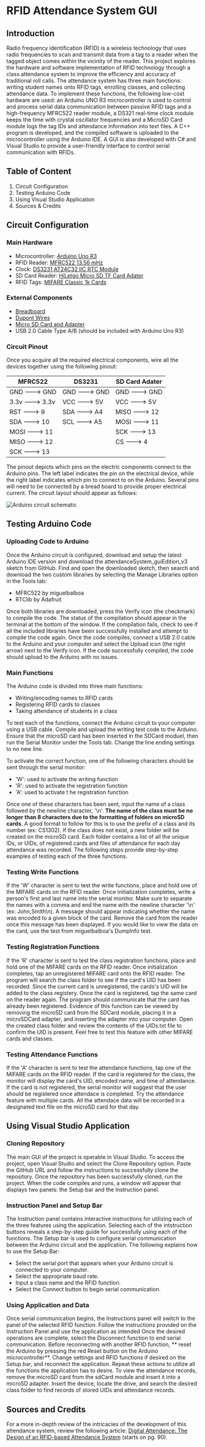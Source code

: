 # RFID Attendance System GUI

## Introduction
Radio frequency identification (RFID) is a wireless technology that uses radio frequencies to scan and transmit data from a tag to a reader when the tagged object comes within the vicinity of the reader. This project explores the hardware and software implementation of RFID technology through a class attendance system to improve the efficiency and accuracy of traditional roll calls. The attendance system has three main functions: writing student names onto RFID tags, enrolling classes, and collecting attendance data. To implement these functions, the following low-cost hardware are used: an Arduino UNO R3 microcontroller is used to control and process serial data communication between passive RFID tags and a high-frequency MFRC522 reader module, a DS321 real-time clock module keeps the time with crystal oscillator frequencies and a MicroSD Card module logs the tag IDs and attendance information into text files. A C++ program is developed, and the compiled software is uploaded to the microcontroller using the Arduino IDE. A GUI is also developed with C# and Visual Studio to provide a user-friendly interface to control serial communication with RFIDs. 

## Table of Content
1. Circuit Configuration
2. Testing Arduino Code
3. Using Visual Studio Application
4. Sources & Credits

## Circuit Configuration
### Main Hardware
* Microcontroller: [Arduino Uno R3](https://store-usa.arduino.cc/products/arduino-uno-rev3?selectedStore=us)
* RFID Reader: [MFRC522 13.56 mHz](https://www.amazon.com/HiLetgo-RFID-Kit-Arduino-Raspberry/dp/B01CSTW0IA/ref=asc_df_B01CSTW0IA/?tag=hyprod-20&linkCode=df0&hvadid=647148730756&hvpos=&hvnetw=g&hvrand=2299663500531607591&hvpone=&hvptwo=&hvqmt=&hvdev=c&hvdvcmdl=&hvlocint=&hvlocphy=9011338&hvtargid=pla-1950968056071&psc=1&mcid=819ac2e9397239b78367e15d0470ee4c)
* Clock: [DS3231 AT24C32 IIC RTC Module](https://www.aliexpress.us/item/2261799820200166.html?src=google&src=google&albch=shopping&acnt=708-803-3821&slnk=&plac=&mtctp=&albbt=Google_7_shopping&albagn=888888&isSmbAutoCall=false&needSmbHouyi=false&albcp=19108228023&albag=&trgt=&crea=en2261799820200166&netw=x&device=c&albpg=&albpd=en2261799820200166&gad_source=1&gclid=Cj0KCQiAoKeuBhCoARIsAB4WxtdrzofVaCXFfQmMjPVoTNQcGn4AYoM1V-A-bqKsD6yy65BhFXuKE4saAj1kEALw_wcB&gclsrc=aw.ds&aff_fcid=2c5a9bb0e15c4953b32941e9b104da2d-1707762094803-09207-UneMJZVf&aff_fsk=UneMJZVf&aff_platform=aaf&sk=UneMJZVf&aff_trace_key=2c5a9bb0e15c4953b32941e9b104da2d-1707762094803-09207-UneMJZVf&terminal_id=b5f3c000951b4f69ae3bca0c1097b246&afSmartRedirect=y&gatewayAdapt=glo2usa) 
* SD Card Reader: [HiLetgo Micro SD TF Card Adater](https://www.amazon.com/HiLetgo-Adater-Interface-Conversion-Arduino/dp/B07BJ2P6X6/ref=asc_df_B07BJ2P6X6/?tag=hyprod-20&linkCode=df0&hvadid=647234334956&hvpos=&hvnetw=g&hvrand=8346166213057054374&hvpone=&hvptwo=&hvqmt=&hvdev=c&hvdvcmdl=&hvlocint=&hvlocphy=9011338&hvtargid=pla-1029287783408&psc=1&mcid=7acea16e6edc307ca62dcdd7a235a416) 
* RFID Tags: [MIFARE Classic 1k Cards](https://www.amazon.com/MIFARE-Classic-13-56MHZ-ISO14443A-Cards%EF%BC%8CPrintable/dp/B0BYMXQ6N6/ref=asc_df_B0BYMXQ6N6/?tag=hyprod-20&linkCode=df0&hvadid=658845669061&hvpos=&hvnetw=g&hvrand=3454618515796438384&hvpone=&hvptwo=&hvqmt=&hvdev=c&hvdvcmdl=&hvlocint=&hvlocphy=9011338&hvtargid=pla-2190838661518&psc=1&mcid=5db62084ed05340b8514e455a2cb33fb)

### External Components
* [Breadboard](https://www.amazon.com/BB400-Solderless-Plug-BreadBoard-tie-points/dp/B0040Z1ERO/ref=asc_df_B0040Z1ERO/?tag=hyprod-20&linkCode=df0&hvadid=241888066999&hvpos=&hvnetw=g&hvrand=11321113631732130181&hvpone=&hvptwo=&hvqmt=&hvdev=c&hvdvcmdl=&hvlocint=&hvlocphy=9011338&hvtargid=pla-638906394402&psc=1&mcid=4e0e4823951f3fb7826a5b4d621b724d&gclid=Cj0KCQiAoKeuBhCoARIsAB4WxtekmzXjbO3Uf9iHF_sJbHP3GQomFNULf6C3eE2ws1iyvJn03j3RcZUaAhx2EALw_wcB)
* [Dupont Wires](https://www.amazon.com/ELOOGAA-Multicolored-Breadboard-Compatible-Projects/dp/B0BGSFGSBJ/ref=asc_df_B0BGSFGSBJ/?tag=hyprod-20&linkCode=df0&hvadid=642064378071&hvpos=&hvnetw=g&hvrand=16008973895026062695&hvpone=&hvptwo=&hvqmt=&hvdev=c&hvdvcmdl=&hvlocint=&hvlocphy=9011338&hvtargid=pla-1952043365195&psc=1&mcid=5779511b629f39fe9b701b6aa015931b)
* [Micro SD Card and Adapter](https://www.amazon.com/SanDisk-Extreme-microSD-UHS-I-Adapter/dp/B07FCMBLV6/ref=asc_df_B07FCMBLV6/?tag=hyprod-20&linkCode=df0&hvadid=309776868400&hvpos=&hvnetw=g&hvrand=7565830546258457434&hvpone=&hvptwo=&hvqmt=&hvdev=c&hvdvcmdl=&hvlocint=&hvlocphy=9011338&hvtargid=pla-523573402313&psc=1&mcid=40272264ed6d35979ab0e3d33075fa62&gclid=Cj0KCQiAoKeuBhCoARIsAB4Wxte-mM4ryvI6kypSvLHujwtgdTsEpYsrYg4kFNQxKMdpS_ASbg--oyQaAiHwEALw_wcB)
* USB 2.0 Cable Type A/B (should be included with Arduino Uno R3)

### Circuit Pinout
Once you acquire all the required electrical components, wire all the devices together using the following pinout: 

| MFRC522 | DS3231 | SD Card Adater |
| --- | --- | --- |
| GND ---> GND | GND ---> GND | GND ---> GND |
| 3.3v ---> 3.3v | VCC ---> 5V | VCC ---> 5V |
| RST ---> 9 | SDA ---> A4 | MISO ---> 12 |
| SDA ---> 10 | SCL ---> A5 | MOSI ---> 11 |
| MOSI ---> 11  | | SCK ---> 13 |
| MISO ---> 12 | | CS ---> 4 |
| SCK ---> 13 |

The pinout depicts which pins on the electric components connect to the Arduino pins. The left label indicates the pin on the electrical device, while the right label indicates which pin to connect to on the Arduino. Several pins will need to be connected by a bread board to provide proper electrical current. The circuit layout should appear as follows:

![Arduino circuit schematic](CircuitSchematic_JPEG2.jpg)

## Testing Arduino Code 

### Uploading Code to Arduino 

Once the Arduino circuit is configured, download and setup the latest Arduino IDE version and download the attendanceSystem_guiEdition_v3 sketch from GitHub. Find and open the downloaded sketch, then search and download the two custom libraries by selecting the Manage Libraries option in the Tools tab: 
* MFRC522 by miguelbalboa
* RTClib by Adafruit

Once both libraries are downloaded, press the Verify icon (the checkmark) to compile the code. The status of the compilation should appear in the terminal at the bottom of the window. If the compilation fails, check to see if all the included libraries have been successfully installed and attempt to compile the code again. Once the code compiles, connect a USB 2.0 cable to the Arduino and your computer and select the Upload icon (the right arrow) next to the Verify icon. If the code successfully compiled, the code should upload to the Arduino with no issues.

### Main Functions

The Arduino code is divided into three main functions: 
* Writing/encoding names to RFID cards
* Registering RFID cards to classes
* Taking attendance of students in a class

To test each of the functions, connect the Arduino circuit to your computer using a USB cable. Compile and upload the writing test code to the Arduino. Ensure that the microSD card has been inserted in the SDCard moduel, then run the Serial Monitor under the Tools tab. Change the line ending settings to no new line. 

To activate the correct function, one of the following characters should be sent through the serial monitor:
* 'W': used to activate the writing function
* 'R': used to activate the registration function
* 'A': used to activate t he registration function

Once one of these characters has been sent, input the name of a class followed by the newline character, '\n'. **The name of the class must be no longer than 8 characters due to the formatting of folders on microSD cards**. A good format to follow for this is to use the prefix of a class and its number (ex: CS1302). If the class does not exist, a new folder will be created on the microSD card. Each folder contains a list of all the unique IDs, or UIDs, of registered cards and files of attendance for each day attendance was recorded. The following steps provide step-by-step examples of testing each of the three functions.

### Testing Write Functions
If the 'W' character is sent to test the write functions, place and hold one of the MIFARE cards on the RFID reader. Once initialization completes, write a person's first and last name into the serial monitor. Make sure to separate the names with a comma and end the name with the newline character '\n' (ex: John,Smith\n). A message should appear indicating whether the name was encoded to a given block of the card. Remove the card from the reader once this message has been displayed. If you would like to view the data on the card, use the test from miguelbalboa's DumpInfo test.

### Testing Registration Functions
If the 'R' character is sent to test the class registration functions, place and hold one of the MIFARE cards on the RFID reader. Once initialization completes, tap an unregistered MIFARE card onto the RFID reader. The program will search the class folder to see if the card's UID has been recorded. Since the current card is unregistered, the cards's UID will be added to the class registery. Once the card is registered, tap the same card on the reader again. The program should communicate that the card has already been registered. Evidence of this function can be viewed by removing the microSD card from the SDCard module, placing it in a microSDCard adapter, and inserting the adapter into your computer. Open the created class folder and review the contents of the UIDs.txt file to confirm the UID is present. Feel free to test this feature with other MIFARE cards and classes. 

### Testing Attendance Functions
If the 'A' character is sent to test the attendance functions, tap one of the MIFARE cards on the RFID reader. If the card is registered for the class, the monitor will display the card's UID, encoded name, and time of attendance. If the card is not registered, the serial monitor will suggest that the user should be registered once attendace is completed. Try the attendance feature with multiple cards. All the attendace data will be recorded in a designated text file on the microSD card for that day. 

## Using Visual Studio Application

### Cloning Repository
The main GUI of the project is operable in Visual Studio. To access the project, open Visual Studio and select the Clone Repository option. Paste the GitHub URL and follow the instructions to successfully clone the repository. Once the repository has been successfully cloned, run the project. When the code compiles and runs, a window will appear that displays two panels: the Setup bar and the Instruction panel. 

### Instruction Panel and Setup Bar
The Instruction panel contains interactive instructions for utilizing each of the three features using the application. Selecting each of the intstruction buttons reveals a step-by-step guide for successfully using each of the functions. The Setup bar is used to configure serial communication between the Arduino circuit and the application. The following explains how to use the Setup Bar:

* Select the serial port that appears when your Arduino circuit is connected to your computer.
* Select the appropriate baud rate.
* Input a class name and the RFID function.
* Select the Connect button to begin serial communication.

### Using Application and Data
Once serial communication begins, the Instructions panel will switch to the panel of the selected RFID function. Follow the instructions provided on the Instruction Panel and use the application as intended Once the desired operations are complete, select the Disconnect function to end serial communication. Before reconnecting with another RFID function, ** reset the Arduino by pressing the red Reset button on the Arduino microcontroller**. Change settings and RFID functions if desired on the Setup bar, and reconnect the application. Repeat these actions to utilize all the functions the application has to desire. To view the attendance records, remove the microSD card from the sdCard module and insert it into a microSD adapter. Insert the device, locate the drive, and search the desired class folder to find records of stored UIDs and attendance records.

## Sources and Credits
For a more in-depth review of the intricacies of the development of this attendance system, review the following article: [Digital Attendance: The Design of an RFID-based Attendance System](https://issuu.com/vsuenglish/docs/volume_13?fr=xKAE9_zU1NQ) (starts on pg. 90).
